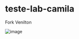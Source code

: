 # teste-lab-camila

Fork Venilton

![image](https://github.com/falvojr/teste-lab-camila/assets/730492/2107eb49-b58a-4ba8-b7d5-3b7d09e45331)
